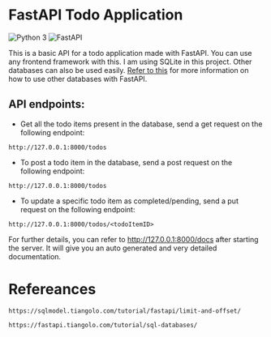 ﻿# FastAPI Todo Application

![Python 3](https://img.shields.io/badge/Python-3-green.svg?style=for-the-badge&logo=python)
![FastAPI](https://img.shields.io/badge/FastAPI-009485?style=for-the-badge&logo=fastapi&logoColor=white)

This is a basic API for a todo application made with FastAPI. You can use any frontend framework with this. I am using SQLite in this project. Other databases can also be used easily. <a href="https://fastapi.tiangolo.com/tutorial/sql-databases/">Refer to this</a> for more information on how to use other databases with FastAPI.

## API endpoints:

- Get all the todo items present in the database, send a get request on the following endpoint:

```
http://127.0.0.1:8000/todos
```

- To post a todo item in the database, send a post request on the following endpoint:

```
http://127.0.0.1:8000/todos
```

- To update a specific todo item as completed/pending, send a put request on the following endpoint:

```
http://127.0.0.1:8000/todos/<todoItemID>
```

For further details, you can refer to <a href="http://127.0.0.1:8000/docs">http://127.0.0.1:8000/docs</a> after starting the server. It will give you an auto generated and very detailed documentation.

# Refereances

```
https://sqlmodel.tiangolo.com/tutorial/fastapi/limit-and-offset/

https://fastapi.tiangolo.com/tutorial/sql-databases/
```

